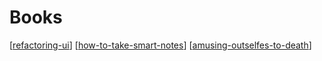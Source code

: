 # Books
[[refactoring-ui]]
[[how-to-take-smart-notes]]
[[amusing-outselfes-to-death]]

[//begin]: # "Autogenerated link references for markdown compatibility"
[refactoring-ui]: refactoring-ui/refactoring-ui.md "Refactoring UI"
[how-to-take-smart-notes]: how-to-take-smart-notes/how-to-take-smart-notes.md "How to take smart notes"
[amusing-outselfes-to-death]: amusing-ourselfes-to-death/amusing-outselfes-to-death.md "Amusing ourselves to death"
[//end]: # "Autogenerated link references"
